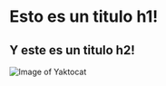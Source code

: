 # Esto es un titulo h1!
## Y este es un titulo h2!
![Image of Yaktocat](https://octodex.github.com/images/yaktocat.png)

